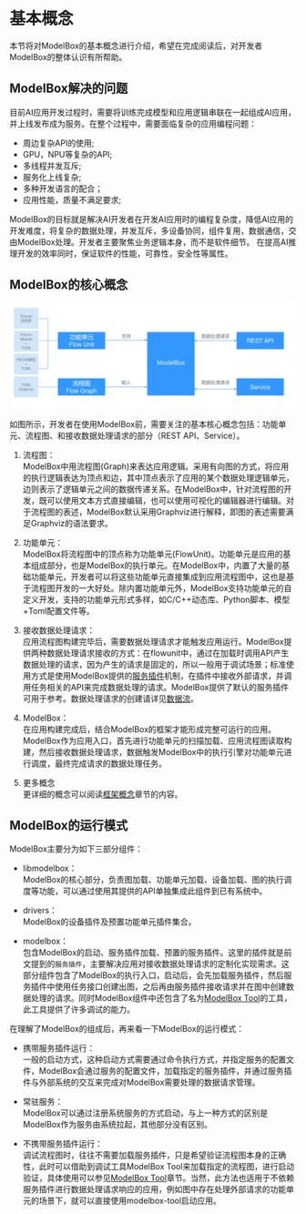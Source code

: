 # 基本概念

本节将对ModelBox的基本概念进行介绍，希望在完成阅读后，对开发者ModelBox的整体认识有所帮助。

## ModelBox解决的问题

目前AI应用开发过程时，需要将训练完成模型和应用逻辑串联在一起组成AI应用，并上线发布成为服务。在整个过程中，需要面临复杂的应用编程问题：

* 周边复杂API的使用;
* GPU，NPU等复杂的API;
* 多线程并发互斥;
* 服务化上线复杂;
* 多种开发语言的配合；
* 应用性能，质量不满足要求;

ModelBox的目标就是解决AI开发者在开发AI应用时的编程复杂度，降低AI应用的开发难度，将复杂的数据处理，并发互斥，多设备协同，组件复用，数据通信，交由ModelBox处理。开发者主要聚焦业务逻辑本身，而不是软件细节。
在提高AI推理开发的效率同时，保证软件的性能，可靠性，安全性等属性。

## ModelBox的核心概念

![modelbox-server](../assets/images/figure/get-start/modelbox-server.png)

如图所示，开发者在使用ModelBox前，需要关注的基本核心概念包括：功能单元、流程图、和接收数据处理请求的部分（REST API、Service）。

1. 流程图：  
ModelBox中用流程图(Graph)来表达应用逻辑。采用有向图的方式，将应用的执行逻辑表达为顶点和边，其中顶点表示了应用的某个数据处理逻辑单元，边则表示了逻辑单元之间的数据传递关系。在ModelBox中，针对流程图的开发，既可以使用文本方式直接编辑，也可以使用可视化的编辑器进行编辑。对于流程图的表述，ModelBox默认采用Graphviz进行解释，即图的表述需要满足Graphviz的语法要求。

1. 功能单元：  
ModelBox将流程图中的顶点称为功能单元(FlowUnit)。功能单元是应用的基本组成部分，也是ModelBox的执行单元。在ModelBox中，内置了大量的基础功能单元，开发者可以将这些功能单元直接集成到应用流程图中，这也是基于流程图开发的一大好处。除内置功能单元外，ModelBox支持功能单元的自定义开发，支持的功能单元形式多样，如C/C++动态库、Python脚本、模型+Toml配置文件等。

1. 接收数据处理请求：  
应用流程图构建完毕后，需要数据处理请求才能触发应用运行。ModelBox提供两种数据处理请求接收的方式：在flowunit中，通过在加载时调用API产生数据处理的请求，因为产生的请求是固定的，所以一般用于调试场景；标准使用方式是使用ModelBox提供的[服务插件](../develop/service-plugin/service-plugin.md)机制，在插件中接收外部请求，并调用任务相关的API来完成数据处理的请求。ModelBox提供了默认的服务插件可用于参考。数据处理请求的创建请详见[数据流](../framework-conception/stream.md)。

1. ModelBox：  
在应用构建完成后，结合ModelBox的框架才能形成完整可运行的应用。ModelBox作为应用入口，首先进行功能单元的扫描加载、应用流程图读取构建，然后接收数据处理请求，数据触发ModelBox中的执行引擎对功能单元进行调度，最终完成请求的数据处理任务。

1. 更多概念  
更详细的概念可以阅读[框架概念](../framework-conception/framework-conception.md)章节的内容。


## ModelBox的运行模式

ModelBox主要分为如下三部分组件：

* libmodelbox：  
ModelBox的核心部分，负责图加载、功能单元加载、设备加载、图的执行调度等功能，可以通过使用其提供的API单独集成此组件到已有系统中。

* drivers：  
ModelBox的设备插件及预置功能单元插件集合。

* modelbox：  
包含ModelBox的启动、服务插件加载、预置的服务插件。这里的插件就是前文提到的`服务插件`，主要解决应用对接收数据处理请求的定制化实现需求。这部分组件包含了ModelBox的执行入口，启动后，会先加载服务插件，然后服务插件中使用任务接口创建出图，之后再由服务插件接收请求并在图中创建数据处理的请求。同时ModelBox组件中还包含了名为[ModelBox Tool](../develop/modelbox-tool/modelbox-tool.md)的工具，此工具提供了许多调试的能力。

在理解了ModelBox的组成后，再来看一下ModelBox的运行模式：

* 携带服务插件运行：  
一般的启动方式，这种启动方式需要通过命令执行方式，并指定服务的配置文件，ModelBox会通过服务的配置文件，加载指定的服务插件，并通过服务插件与外部系统的交互来完成对ModelBox需要处理的数据请求管理。

* 常驻服务：  
ModelBox可以通过注册系统服务的方式启动，与上一种方式的区别是ModelBox作为服务由系统拉起，其他部分没有区别。

* 不携带服务插件运行：  
调试流程图时，往往不需要加载服务插件，只是希望验证流程图本身的正确性，此时可以借助到调试工具ModelBox Tool来加载指定的流程图，进行启动验证，具体使用可以参见[ModelBox Tool](../develop/modelbox-tool/modelbox-tool.md)章节。当然，此方法也适用于不依赖服务插件进行数据处理请求响应的应用，例如图中存在处理外部请求的功能单元的场景下，就可以直接使用modelbox-tool启动应用。
